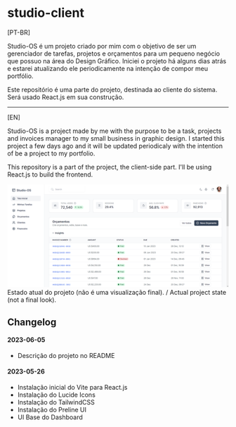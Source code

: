 # studio-client

[PT-BR]

Studio-OS é um projeto criado por mim com o objetivo de ser um gerenciador de tarefas, projetos e orçamentos para um pequeno negócio que possuo na área do Design Gráfico.
Iniciei o projeto há alguns dias atrás e estarei atualizando ele periodicamente na intenção de compor meu portfólio.

Este repositório é uma parte do projeto, destinada ao cliente do sistema. Será usado React.js em sua construção.

---

[EN]

Studio-OS is a project made by me with the purpose to be a task, projects and invoices manager to my small business in graphic design.
I started this project a few days ago and it will be updated periodicaly with the intention of be a project to my portfolio.

This repository is a part of the project, the client-side part. I'll be using React.js to build the frontend.

<img src="thumb.png" alt="">
Estado atual do projeto (não é uma visualização final). / Actual project state (not a final look).

## Changelog

#### 2023-06-05
- Descrição do projeto no README


#### 2023-05-26
- Instalação inicial do Vite para React.js
- Instalação do Lucide Icons
- Instalação do TailwindCSS
- Instalação do Preline UI
- UI Base do Dashboard